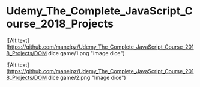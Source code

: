 # Udemy_The_Complete_JavaScript_Course_2018_Projects




![Alt text](https://github.com/manelpz/Udemy_The_Complete_JavaScript_Course_2018_Projects/DOM dice game/1.png "Image dice")



![Alt text](https://github.com/manelpz/Udemy_The_Complete_JavaScript_Course_2018_Projects/DOM dice game/2.png "Image dice")

